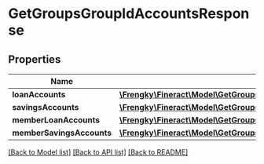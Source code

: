 # GetGroupsGroupIdAccountsResponse

## Properties
Name | Type | Description | Notes
------------ | ------------- | ------------- | -------------
**loanAccounts** | [**\Frengky\Fineract\Model\GetGroupsGroupIdAccountsLoanAccounts[]**](GetGroupsGroupIdAccountsLoanAccounts.md) |  | [optional] 
**savingsAccounts** | [**\Frengky\Fineract\Model\GetGroupsGroupIdAccountsSavingAccounts[]**](GetGroupsGroupIdAccountsSavingAccounts.md) |  | [optional] 
**memberLoanAccounts** | [**\Frengky\Fineract\Model\GetGroupsGroupIdAccountsMemberLoanAccounts[]**](GetGroupsGroupIdAccountsMemberLoanAccounts.md) |  | [optional] 
**memberSavingsAccounts** | [**\Frengky\Fineract\Model\GetGroupsGroupIdAccountsMemberSavingsAccounts[]**](GetGroupsGroupIdAccountsMemberSavingsAccounts.md) |  | [optional] 

[[Back to Model list]](../../README.md#documentation-for-models) [[Back to API list]](../../README.md#documentation-for-api-endpoints) [[Back to README]](../../README.md)

